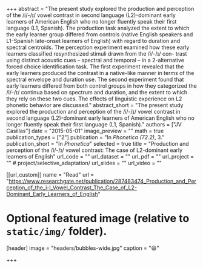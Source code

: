 +++
abstract = "The present study explored the production and perception of the /i/-/ɪ/ vowel contrast in second language (L2)-dominant early learners of American English who no longer fluently speak their first language (L1, Spanish). The production task analyzed the extent to which the early learner group differed from controls (native English speakers and L1-Spanish late-onset learners of English) with regard to duration and spectral centroids. The perception experiment examined how these early learners classified resynthesized stimuli drawn from the /i/-/ɪ/ con- trast using distinct acoustic cues – spectral and temporal – in a 2-alternative forced choice identification task. The first experiment revealed that the early learners produced the contrast in a native-like manner in terms of the spectral envelope and duration use. The second experiment found that early learners differed from both control groups in how they categorized the /i/-/ɪ/ continua based on spectrum and duration, and the extent to which they rely on these two cues. The effects of linguistic experience on L2 phonetic behavior are discussed."
abstract_short = "The present study explored the production and perception of the /i/-/ɪ/ vowel contrast in second language (L2)-dominant early learners of American English who no longer fluently speak their first language (L1, Spanish)."
authors = ["JV Casillas"]
date = "2015-05-01"
image_preview = ""
math = true
publication_types = ["2"]
publication = "In *Phonetica (72.2)*, 3."
publication_short = "In *Phonetica*"
selected = true
title = "Production and perception of the /i/-/ɪ/ vowel contrast: The case of L2-dominant early learners of English"
url_code = ""
url_dataset = ""
url_pdf = ""
url_project = "" # project/selective_adaptation/
url_slides = ""
url_video = ""

[[url_custom]]
name = "Read"
url = "https://www.researchgate.net/publication/287483474_Production_and_Perception_of_the_i-I_Vowel_Contrast_The_Case_of_L2-Dominant_Early_Learners_of_English"

# Optional featured image (relative to `static/img/` folder).
[header]
image = "headers/bubbles-wide.jpg"
caption = ":smile:"

+++

